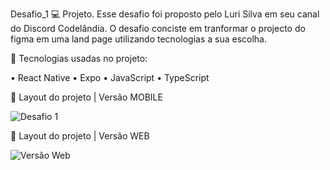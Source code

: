Desafio_1 💻 Projeto. Esse desafio foi proposto pelo Luri Silva em seu canal do Discord Codelândia. O desafio conciste em tranformar o projecto do figma em uma land page utilizando tecnologias a sua escolha.

🚀 Tecnologias usadas no projeto:

•	React Native
•	Expo
•	JavaScript
•	TypeScript

🔖 Layout do projeto | Versão MOBILE

![Desafio 1](https://user-images.githubusercontent.com/63087627/192668744-e33251bf-d1a8-4e0d-b30f-f11c30957c15.png)

🔖 Layout do projeto | Versão WEB

![Versão Web](https://user-images.githubusercontent.com/63087627/192666172-a04fd726-5cad-49b7-98bb-11eab730bd49.png)
